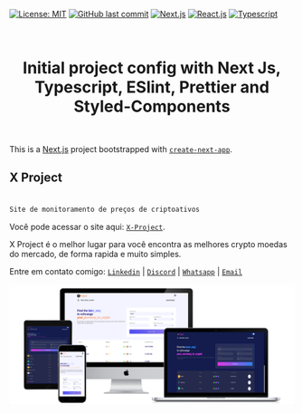 [![License: MIT](https://img.shields.io/badge/License-MIT-yellow.svg)](https://opensource.org/licenses/MIT)
[![GitHub last commit](https://img.shields.io/badge/last%20comit-may%202021-orange)](https://github.com/renanlido/ignews/commits)
[![Next.js](https://img.shields.io/badge/NextJs-blue)](https://nextjs.org/)
[![React.js](https://img.shields.io/badge/-ReactJs-blue)](https://pt-br.reactjs.org/)
[![Typescript](https://img.shields.io/badge/-Typescript-blue)](https://www.typescriptlang.org/)

<!--LOGO-->
<br/>
<div align="center">
    <h1 color="#ffff" >Initial project config with Next Js, Typescript, ESlint, Prettier and Styled-Components</h1>
    </br>
</div>

<!-- ABOUT THE PROJECT -->


This is a [Next.js](https://nextjs.org/) project bootstrapped with [`create-next-app`](https://github.com/vercel/next.js/tree/canary/packages/create-next-app).

## X Project


```bash

Site de monitoramento de preços de criptoativos

```

Você pode acessar o site aqui: [`X-Project`](https://x-project-kappa.vercel.app). 


X Project é o melhor lugar para você encontra as  melhores crypto moedas do mercado, de forma rapida e muito simples.


Entre em contato comigo: [`Linkedin`](https://www.linkedin.com/in/luan-ferreira-6b4a25181/) | [`Discord`](https://discordapp.com/users/337584872262729730) | [`Whatsapp`](https://api.whatsapp.com/send?phone=5577981451593&text=Oie%2C%20vamos%20trocar%20uma%20ideia!) | [`Email`](https://is.gd/ltuM33) 


<img src='./public/images/all-devices-black.png'/>

